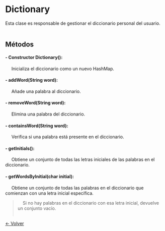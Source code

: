 # Dictionary

Esta clase es responsable de gestionar el diccionario personal del usuario.
<br><br>

## Métodos

#### - Constructor Dictionary(): 
&nbsp;&nbsp;&nbsp;&nbsp;
Inicializa el diccionario como un nuevo HashMap.

#### - addWord(String word): 
&nbsp;&nbsp;&nbsp;&nbsp;
Añade una palabra al diccionario. 

#### - removeWord(String word): 
&nbsp;&nbsp;&nbsp;&nbsp;
Elimina una palabra del diccionario. 

#### - containsWord(String word): 
&nbsp;&nbsp;&nbsp;&nbsp;
Verifica si una palabra está presente en el diccionario. 

#### - getInitials(): 
&nbsp;&nbsp;&nbsp;&nbsp;
Obtiene un conjunto de todas las letras iniciales de las palabras en el diccionario.

#### - getWordsByInitial(char initial): 
&nbsp;&nbsp;&nbsp;&nbsp;
Obtiene un conjunto de todas las palabras en el diccionario que comienzan con una letra inicial específica. 
>&nbsp;&nbsp;&nbsp;&nbsp;Si no hay palabras en el diccionario con esa letra inicial, devuelve un conjunto vacío.
<br><br>

[<- Volver](../documentation.md)